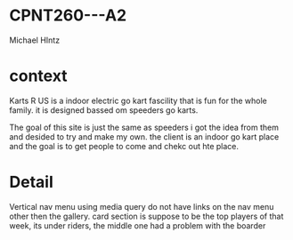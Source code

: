 # CPNT260---A2

Michael HIntz 


# context 
Karts R US is a indoor electric go kart fascility that is fun for the whole family. 
it is designed bassed om speeders go karts.

The goal of this site is just the same as speeders i got the idea from them and desided to try and make my own. 
the client is an indoor go kart place and the goal is to get people to come and chekc out hte place. 


# Detail 
Vertical nav menu using media query
do not have links on the nav menu other then the gallery.
card section is suppose to be the top players of that week, its under riders, the middle one had a problem with the boarder

